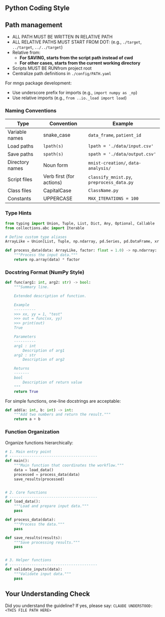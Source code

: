 <!-- ---
!-- Timestamp: 2025-05-29 20:33:05
!-- Author: ywatanabe
!-- File: /ssh:ywatanabe@sp:/home/ywatanabe/.dotfiles/.claude/to_claude/guidelines/python/MNGS-04-mngs-coding-style.md
!-- --- -->

## Python Coding Style

## Path management
- ALL PATH MUST BE WRITTEN IN RELATIVE PATH
- ALL RELATIVE PATHS MUST START FROM DOT: (e.g., `./target`, `../target`, `../../target`)
- Relative from:
    - **For SAVING, starts from the script path instead of cwd**
    - **For other cases, starts from the current working directory**
- Scripts MUST BE RUNfrom project root
- Centralize path definitions in `./config/PATH.yaml`

For mngs package development:
- Use underscore prefix for imports (e.g., `import numpy as _np`)
- Use relative imports (e.g., `from ..io._load import load`)

### Naming Conventions

| Type | Convention | Example |
|------|------------|---------|
| Variable names | snake_case | `data_frame`, `patient_id` |
| Load paths | `lpath(s)` | `lpath = './data/input.csv'` |
| Save paths | `spath(s)` | `spath = './data/output.csv'` |
| Directory names | Noun form | `mnist-creation/`, `data-analysis/` |
| Script files | Verb first (for actions) | `classify_mnist.py`, `preprocess_data.py` |
| Class files | CapitalCase | `ClassName.py` |
| Constants | UPPERCASE | `MAX_ITERATIONS = 100` |

### Type Hints

```python
from typing import Union, Tuple, List, Dict, Any, Optional, Callable
from collections.abc import Iterable

# Define custom type aliases
ArrayLike = Union[List, Tuple, np.ndarray, pd.Series, pd.DataFrame, xr.DataArray, torch.Tensor]

def process_data(data: ArrayLike, factor: float = 1.0) -> np.ndarray:
    """Process the input data."""
    return np.array(data) * factor
```

### Docstring Format (NumPy Style)

```python
def func(arg1: int, arg2: str) -> bool:
    """Summary line.

    Extended description of function.

    Example
    ----------
    >>> xx, yy = 1, "test"
    >>> out = func(xx, yy)
    >>> print(out)
    True

    Parameters
    ----------
    arg1 : int
        Description of arg1
    arg2 : str
        Description of arg2

    Returns
    -------
    bool
        Description of return value
    """
    return True
```

For simple functions, one-line docstrings are acceptable:

```python
def add(a: int, b: int) -> int:
    """Add two numbers and return the result."""
    return a + b
```

### Function Organization

Organize functions hierarchically:

```python
# 1. Main entry point
# ---------------------------------------- 
def main():
    """Main function that coordinates the workflow."""
    data = load_data()
    processed = process_data(data)
    save_results(processed)


# 2. Core functions
# ---------------------------------------- 
def load_data():
    """Load and prepare input data."""
    pass

def process_data(data):
    """Process the data."""
    pass

def save_results(results):
    """Save processing results."""
    pass


# 3. Helper functions
# ---------------------------------------- 
def validate_inputs(data):
    """Validate input data."""
    pass
```

## Your Understanding Check
Did you understand the guideline? If yes, please say:
`CLAUDE UNDERSTOOD: <THIS FILE PATH HERE>`

<!-- EOF -->
